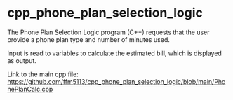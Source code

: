 # cpp_phone_plan_selection_logic
The Phone Plan Selection Logic program (C++) requests that the user provide a phone plan type and number of minutes used. 

Input is read to variables to calculate the estimated bill, which is displayed as output.

Link to the main cpp file: https://github.com/ffm5113/cpp_phone_plan_selection_logic/blob/main/PhonePlanCalc.cpp
